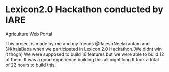 # Lexicon2.0 Hackathon conducted by IARE


Agriculture Web Portal


This project is made by me and my friends @RajeshNeelakantam and @KhajaBaba when we participated in Lexicon 2.0 Hackathon.(We didnt win it thogh)
We were supposed to build 16 features but we were able to build 12 of them.
It was a good experience building this all night long 
It took a total of 22 hours to build this.
